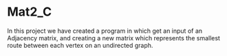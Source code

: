 # Mat2_C
In this project we have created a program in which get an input of an Adjacency matrix, and creating a new matrix which represents the smallest route between each vertex on an undirected graph.
